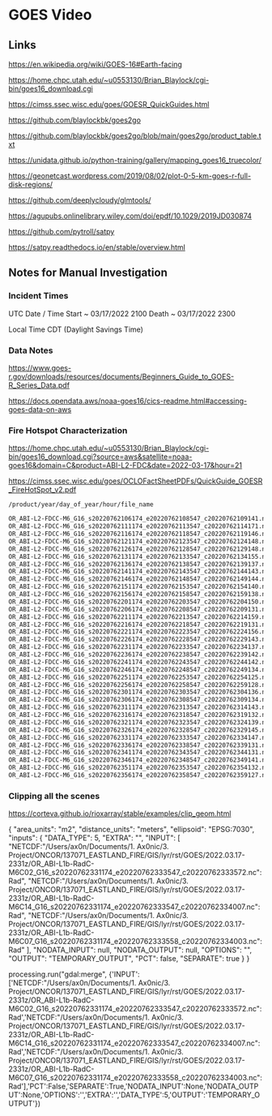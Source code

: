 # GOES Video

## Links

<https://en.wikipedia.org/wiki/GOES-16#Earth-facing>

<https://home.chpc.utah.edu/~u0553130/Brian_Blaylock/cgi-bin/goes16_download.cgi>

<https://cimss.ssec.wisc.edu/goes/GOESR_QuickGuides.html>

<https://github.com/blaylockbk/goes2go>

<https://github.com/blaylockbk/goes2go/blob/main/goes2go/product_table.txt>

<https://unidata.github.io/python-training/gallery/mapping_goes16_truecolor/>

<https://geonetcast.wordpress.com/2019/08/02/plot-0-5-km-goes-r-full-disk-regions/>

<https://github.com/deeplycloudy/glmtools/>

<https://agupubs.onlinelibrary.wiley.com/doi/epdf/10.1029/2019JD030874>

<https://github.com/pytroll/satpy>

<https://satpy.readthedocs.io/en/stable/overview.html>

## Notes for Manual Investigation

### Incident Times

UTC Date / Time
Start ~ 03/17/2022 2100
Death ~ 03/17/2022 2300

Local Time CDT (Daylight Savings Time)

### Data Notes

<https://www.goes-r.gov/downloads/resources/documents/Beginners_Guide_to_GOES-R_Series_Data.pdf>

<https://docs.opendata.aws/noaa-goes16/cics-readme.html#accessing-goes-data-on-aws>

### Fire Hotspot Characterization

<https://home.chpc.utah.edu/~u0553130/Brian_Blaylock/cgi-bin/goes16_download.cgi?source=aws&satellite=noaa-goes16&domain=C&product=ABI-L2-FDC&date=2022-03-17&hour=21>

<https://cimss.ssec.wisc.edu/goes/OCLOFactSheetPDFs/QuickGuide_GOESR_FireHotSpot_v2.pdf>

`/product/year/day_of_year/hour/file_name`

```sh
OR_ABI-L2-FDCC-M6_G16_s20220762106174_e20220762108547_c20220762109141.nc
OR_ABI-L2-FDCC-M6_G16_s20220762111174_e20220762113547_c20220762114171.nc
OR_ABI-L2-FDCC-M6_G16_s20220762116174_e20220762118547_c20220762119146.nc
OR_ABI-L2-FDCC-M6_G16_s20220762121174_e20220762123547_c20220762124148.nc
OR_ABI-L2-FDCC-M6_G16_s20220762126174_e20220762128547_c20220762129148.nc
OR_ABI-L2-FDCC-M6_G16_s20220762131174_e20220762133547_c20220762134155.nc
OR_ABI-L2-FDCC-M6_G16_s20220762136174_e20220762138547_c20220762139137.nc
OR_ABI-L2-FDCC-M6_G16_s20220762141174_e20220762143547_c20220762144143.nc
OR_ABI-L2-FDCC-M6_G16_s20220762146174_e20220762148547_c20220762149144.nc
OR_ABI-L2-FDCC-M6_G16_s20220762151174_e20220762153547_c20220762154140.nc
OR_ABI-L2-FDCC-M6_G16_s20220762156174_e20220762158547_c20220762159138.nc
OR_ABI-L2-FDCC-M6_G16_s20220762201174_e20220762203547_c20220762204150.nc
OR_ABI-L2-FDCC-M6_G16_s20220762206174_e20220762208547_c20220762209131.nc
OR_ABI-L2-FDCC-M6_G16_s20220762211174_e20220762213547_c20220762214159.nc
OR_ABI-L2-FDCC-M6_G16_s20220762216174_e20220762218547_c20220762219131.nc
OR_ABI-L2-FDCC-M6_G16_s20220762221174_e20220762223547_c20220762224156.nc
OR_ABI-L2-FDCC-M6_G16_s20220762226174_e20220762228547_c20220762229143.nc
OR_ABI-L2-FDCC-M6_G16_s20220762231174_e20220762233547_c20220762234137.nc
OR_ABI-L2-FDCC-M6_G16_s20220762236174_e20220762238547_c20220762239142.nc
OR_ABI-L2-FDCC-M6_G16_s20220762241174_e20220762243547_c20220762244142.nc
OR_ABI-L2-FDCC-M6_G16_s20220762246174_e20220762248547_c20220762249134.nc
OR_ABI-L2-FDCC-M6_G16_s20220762251174_e20220762253547_c20220762254125.nc
OR_ABI-L2-FDCC-M6_G16_s20220762256174_e20220762258547_c20220762259128.nc
OR_ABI-L2-FDCC-M6_G16_s20220762301174_e20220762303547_c20220762304136.nc
OR_ABI-L2-FDCC-M6_G16_s20220762306174_e20220762308547_c20220762309134.nc
OR_ABI-L2-FDCC-M6_G16_s20220762311174_e20220762313547_c20220762314143.nc
OR_ABI-L2-FDCC-M6_G16_s20220762316174_e20220762318547_c20220762319132.nc
OR_ABI-L2-FDCC-M6_G16_s20220762321174_e20220762323547_c20220762324139.nc
OR_ABI-L2-FDCC-M6_G16_s20220762326174_e20220762328547_c20220762329145.nc
OR_ABI-L2-FDCC-M6_G16_s20220762331174_e20220762333547_c20220762334147.nc
OR_ABI-L2-FDCC-M6_G16_s20220762336174_e20220762338547_c20220762339131.nc
OR_ABI-L2-FDCC-M6_G16_s20220762341174_e20220762343547_c20220762344131.nc
OR_ABI-L2-FDCC-M6_G16_s20220762346174_e20220762348547_c20220762349141.nc
OR_ABI-L2-FDCC-M6_G16_s20220762351174_e20220762353547_c20220762354132.nc
OR_ABI-L2-FDCC-M6_G16_s20220762356174_e20220762358547_c20220762359127.nc
```

### Clipping all the scenes

<https://corteva.github.io/rioxarray/stable/examples/clip_geom.html>

{
  "area_units": "m2",
  "distance_units": "meters",
  "ellipsoid": "EPSG:7030",
  "inputs": {
    "DATA_TYPE": 5,
    "EXTRA": "",
    "INPUT": [
      "NETCDF:\"/Users/ax0n/Documents/1. Ax0nic/3. Project/ONCOR/137071_EASTLAND_FIRE/GIS/lyr/rst/GOES/2022.03.17-2331z/OR_ABI-L1b-RadC-M6C02_G16_s20220762331174_e20220762333547_c20220762333572.nc\":Rad",
      "NETCDF:\"/Users/ax0n/Documents/1. Ax0nic/3. Project/ONCOR/137071_EASTLAND_FIRE/GIS/lyr/rst/GOES/2022.03.17-2331z/OR_ABI-L1b-RadC-M6C14_G16_s20220762331174_e20220762333547_c20220762334007.nc\":Rad",
      "NETCDF:\"/Users/ax0n/Documents/1. Ax0nic/3. Project/ONCOR/137071_EASTLAND_FIRE/GIS/lyr/rst/GOES/2022.03.17-2331z/OR_ABI-L1b-RadC-M6C07_G16_s20220762331174_e20220762333558_c20220762334003.nc\":Rad"
    ],
    "NODATA_INPUT": null,
    "NODATA_OUTPUT": null,
    "OPTIONS": "",
    "OUTPUT": "TEMPORARY_OUTPUT",
    "PCT": false,
    "SEPARATE": true
  }
}

processing.run("gdal:merge", {'INPUT':['NETCDF:"/Users/ax0n/Documents/1. Ax0nic/3. Project/ONCOR/137071_EASTLAND_FIRE/GIS/lyr/rst/GOES/2022.03.17-2331z/OR_ABI-L1b-RadC-M6C02_G16_s20220762331174_e20220762333547_c20220762333572.nc":Rad','NETCDF:"/Users/ax0n/Documents/1. Ax0nic/3. Project/ONCOR/137071_EASTLAND_FIRE/GIS/lyr/rst/GOES/2022.03.17-2331z/OR_ABI-L1b-RadC-M6C14_G16_s20220762331174_e20220762333547_c20220762334007.nc":Rad','NETCDF:"/Users/ax0n/Documents/1. Ax0nic/3. Project/ONCOR/137071_EASTLAND_FIRE/GIS/lyr/rst/GOES/2022.03.17-2331z/OR_ABI-L1b-RadC-M6C07_G16_s20220762331174_e20220762333558_c20220762334003.nc":Rad'],'PCT':False,'SEPARATE':True,'NODATA_INPUT':None,'NODATA_OUTPUT':None,'OPTIONS':'','EXTRA':'','DATA_TYPE':5,'OUTPUT':'TEMPORARY_OUTPUT'})
